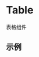 # Table [<i class="icon icon-edit2" ></i>](https://github.com/rsuite/rsuite.github.io/blob/master/src/components/table/index.md)
表格组件


## 示例

<!--{demo}-->

